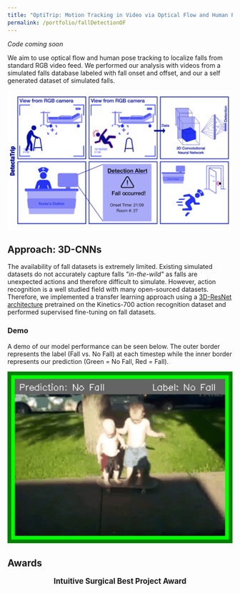```yaml
---
title: "OptiTrip: Motion Tracking in Video via Optical Flow and Human Pose Estimation"
permalink: /portfolio/fallDetectionOF
---
```


*Code coming soon* 

We aim to use optical flow and human pose tracking to localize falls from standard RGB video feed. We performed our analysis with videos from a simulated falls database labeled with fall onset and offset, and our a self generated dataset of simulated falls.

<div align="center">
  <img src='/images/dl2020/dl2020_storyBoard.png' width="600px"/>
</div>

## Approach: 3D-CNNs       
The availability of fall datasets is extremely limited. Existing simulated datasets do not accurately capture falls *"in-the-wild"* as falls are unexpected actions and therefore difficult to simulate. However, action recognition is a well studied field with many open-sourced datasets. Therefore, we implemented a transfer learning approach using a [3D-ResNet architecture](https://github.com/kenshohara/3D-ResNets-PyTorch) pretrained on the Kinetics-700 action recognition dataset and performed supervised fine-tuning on fall datasets.         

### Demo
A demo of our model performance can be seen below. The outer border represents the label (Fall vs. No Fall) at each timestep while the inner border represents our prediction (Green = No Fall, Red = Fall). 

<div align="center">
  <img src='/images/dl2020/dl2020_oopsGif.gif' width="600px"/>
</div>

<!-- ### Datasets
Simulated Falls: [URFD](http://fenix.univ.rzeszow.pl/~mkepski/ds/uf.html)
Real-World Falls: Using post processing of the recently released [Oops! dataset](https://oops.cs.columbia.edu/) we were able to extract a small dataset of real-world falls -->

## Awards

<div>
<head>
<style>
.hide {
  display: none;
}
.seenText { font-size: 1.2em;
  font-weight: bold;}
.seenText:hover + .hide {
  display: block;
}
</style>
</head>
<body>
<div class="seenText" align="center">Intuitive Surgical Best Project Award</div>
  <div class="hide" align="center">
    <img src='/images/dl2020/award.png' width="600px"/>
  </div>
</body>
</div>


<!-- <div align="center">
  <img src='/images/dl2020/award.png' width="600px"/>
</div> -->



